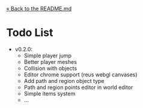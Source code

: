 [&laquo; Back to the README.md](../README.md)

# Todo List
- v0.2.0:
    - Simple player jump
    - Better player meshes
    - Collision with objects
    - Editor chrome support (reus webgl canvases)
    - Add path and region object type
    - Path and region points editor in world editor
    - Simple items system
    - ...
